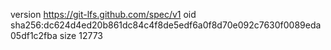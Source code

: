 version https://git-lfs.github.com/spec/v1
oid sha256:dc624d4ed20b861dc84c4f8de5edf6a0f8d70e092c7630f0089eda05df1c2fba
size 12773
